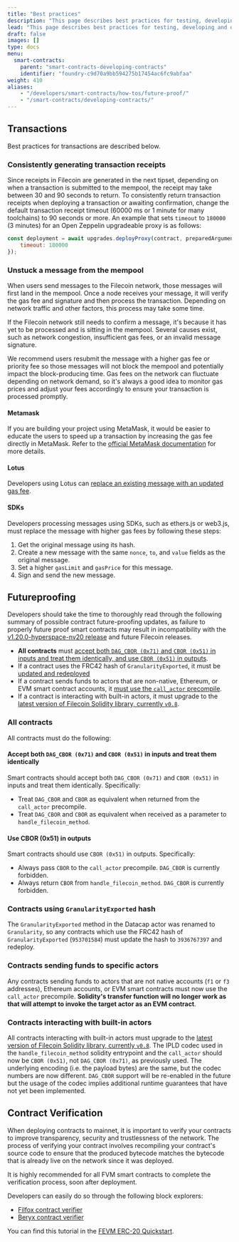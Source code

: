 ```yaml
---
title: "Best practices"
description: "This page describes best practices for testing, developing and deploying smart contracts on the Filecoin network."
lead: "This page describes best practices for testing, developing and deploying smart contracts on the Filecoin network."
draft: false
images: []
type: docs
menu:
  smart-contracts:
    parent: "smart-contracts-developing-contracts"
    identifier: "foundry-c9d70a9bb594275b17454ac6fc9abfaa"
weight: 410
aliases:
    - "/developers/smart-contracts/how-tos/future-proof/"
    - "/smart-contracts/developing-contracts/"
---
```


## Transactions

Best practices for transactions are described below.

### Consistently generating transaction receipts

Since receipts in Filecoin are generated in the next tipset, depending on when a transaction is submitted to the mempool, the receipt may take between 30 and 90 seconds to return. To consistently return transaction receipts when deploying a transaction or awaiting confirmation, change the default transaction receipt timeout (60000 ms or 1 minute for many toolchains) to 90 seconds or more. An example that sets `timeout` to `180000` (3 minutes) for an Open Zeppelin upgradeable proxy is as follows:

```js
const deployment = await upgrades.deployProxy(contract, preparedArguments, {
    timeout: 180000
});
```

### Unstuck a message from the mempool

When users send messages to the Filecoin network, those messages will first land in the mempool. Once a node receives your message, it will verify the gas fee and signature and then process the transaction. Depending on network traffic and other factors, this process may take some time. 

If the Filecoin network still needs to confirm a message, it's because it has yet to be processed and is sitting in the mempool. Several causes exist, such as network congestion, insufficient gas fees, or an invalid message signature. 

We recommend users resubmit the message with a higher gas fee or priority fee so those messages will not block the mempool and potentially impact the block-producing time. Gas fees on the network can fluctuate depending on network demand, so it's always a good idea to monitor gas prices and adjust your fees accordingly to ensure your transaction is processed promptly.

#### Metamask

If you are building your project using MetaMask, it would be easier to educate the users to speed up a transaction by increasing the gas fee directly in MetaMask. Refer to the [official MetaMask documentation](https://support.metamask.io/hc/en-us/articles/360015489251-How-to-speed-up-or-cancel-a-pending-transaction) for more details.

#### Lotus

Developers using Lotus can [replace an existing message with an updated gas fee](https://lotus.filecoin.io/kb/update-msg-gas-fee/).

#### SDKs

Developers processing messages using SDKs, such as ethers.js or web3.js, must replace the message with higher gas fees by following these steps:

1. Get the original message using its hash.
1. Create a new message with the same `nonce`, `to`, and `value` fields as the original message.
1. Set a higher `gasLimit` and `gasPrice` for this message.
1. Sign and send the new message.

## Futureproofing

Developers should take the time to thoroughly read through the following summary of possible contract future-proofing updates, as failure to properly future proof smart contracts may result in incompatibility with the [v1.20.0-hyperspace-nv20 release](https://github.com/filecoin-project/testnet-hyperspace/issues/9) and future Filecoin releases.

- **All contracts** must [accept both `DAG_CBOR (0x71)` and `CBOR (0x51)` in inputs and treat them identically, and use `CBOR (0x51)` in outputs](#all-contracts).
- If a contract uses the FRC42 hash of `GranularityExported`, it must be [updated and redeployed](#contracts-using-granularityexported-hash)
- If a contract sends funds to actors that are non-native, Ethereum, or EVM smart contract accounts, it [must use the `call_actor` precompile](#contracts-sending-funds-to-specific-actors).
- If a contract is interacting with built-in actors, it must upgrade to the [latest version of Filecoin Solidity library, currently `v0.8`](#contracts-interacting-with-built-in-actors).

### All contracts 

All contracts must do the following:

#### Accept both `DAG_CBOR (0x71)` and `CBOR (0x51)` in inputs and treat them identically

Smart contracts should accept both `DAG_CBOR (0x71)` and `CBOR (0x51)` in inputs and treat them identically. Specifically:
- Treat `DAG_CBOR` and `CBOR` as equivalent when returned from the `call_actor` precompile.
- Treat `DAG_CBOR` and `CBOR` as equivalent when received as a parameter to `handle_filecoin_method`.

#### Use CBOR (0x51) in outputs

Smart contracts should use `CBOR (0x51)` in outputs. Specifically:
- Always pass `CBOR` to the `call_actor` precompile. `DAG_CBOR` is currently forbidden.
- Always return `CBOR` from `handle_filecoin_method`. `DAG_CBOR` is currently forbidden.

### Contracts using `GranularityExported` hash

The `GranularityExported` method in the Datacap actor was renamed to `Granularity`, so any contracts which use the FRC42 hash of `GranularityExported` (`953701584`) must update the hash to `3936767397` and redeploy.

### Contracts sending funds to specific actors

Any contracts sending funds to actors that are not native accounts (`f1` or `f3` addresses), Ethereum accounts, or EVM smart contracts must now use the `call_actor` precompile. **Solidity's transfer function will no longer work as that will attempt to invoke the target actor as an EVM contract**.

### Contracts interacting with built-in actors

All contracts interacting with built-in actors must upgrade to the [latest version of Filecoin Solidity library, currently `v0.8`](https://github.com/Zondax/filecoin-solidity/tree/master/contracts/v0.8). The IPLD codec used in the `handle_filecoin_method` solidity entrypoint and the `call_actor` should now be `CBOR (0x51)`, not `DAG_CBOR (0x71)`, as previously used. The underlying encoding (i.e. the payload bytes) are the same, but the codec numbers are now different. `DAG_CBOR` support will be re-enabled in the future but the usage of the codec implies additional runtime guarantees that have not yet been implemented.

## Contract Verification

When deploying contracts to mainnet, it is important to verify your contracts to improve transparency, security and trustlessness of the network. The process of verifying your contract involves recompiling your contract's source code to ensure that the produced bytecode matches the bytecode that is already live on the network since it was deployed.

It is highly recommended for all FVM smart contracts to complete the verification process, soon after deployment. 

Developers can easily do so through the following block explorers:
- [Filfox contract verifier](https://filfox.info/en/contract)
- [Beryx contract verifier](https://beryx.zondax.ch/contract_verifier)

You can find this tutorial in the [FEVM ERC-20 Quickstart](https://docs.filecoin.io/smart-contracts/fundamentals/erc-20-quickstart/).
